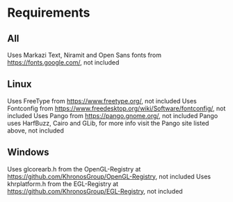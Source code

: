 # Requirements

## All
Uses Markazi Text, Niramit and Open Sans fonts from https://fonts.google.com/, not included

## Linux
Uses FreeType from https://www.freetype.org/, not included
Uses Fontconfig from https://www.freedesktop.org/wiki/Software/fontconfig/, not included
Uses Pango from https://pango.gnome.org/, not included
Pango uses HarfBuzz, Cairo and GLib, for more info visit the Pango site listed above, not included

## Windows
Uses glcorearb.h from the OpenGL-Registry at https://github.com/KhronosGroup/OpenGL-Registry, not included
Uses khrplatform.h from the EGL-Registry at https://github.com/KhronosGroup/EGL-Registry, not included